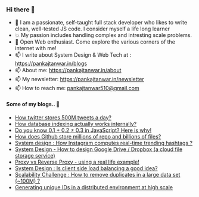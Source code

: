 ### Hi there 👋

- 🔭 I am a passionate, self-taught full stack developer who likes to write clean, well-tested JS code. I consider myself a life long learner
- :boom: My passion includes handling complex and intresting scale problems. 
- 💬 Open Web enthusiast. Come explore the various corners of the internet with me!
- 📫 I write about System Design & Web Tech at : https://pankajtanwar.in/blogs
- 📫 About me: https://pankajtanwar.in/about
- 📫 My newsletter: https://pankajtanwar.in/newsletter
- 📫 How to reach me: pankajtanwar510@gmail.com

#### Some of my blogs.. 💬

- [How twitter stores 500M tweets a day?](https://pankajtanwar.in/blog/how-twitter-stores-500m-tweets-a-day)
- [How database indexing actually works internally?](https://pankajtanwar.in/blog/how-database-indexing-actually-works-internally)
- [Do you know 0.1 + 0.2 ≠ 0.3 in JavaScript? Here is why!](https://pankajtanwar.in/blog/do-you-know-01-02-03-in-javascript-here-is-why)
- [How does Github store millions of repo and billions of files?](https://pankajtanwar.in/blog/how-does-github-store-millions-of-repo-and-billions-of-files)
- [System design : How Instagram computes real-time trending hashtags ?](https://pankajtanwar.in/blog/how-instagram-computes-real-time-trending-hashtags)
- [System Design - How to design Google Drive / Dropbox (a cloud file storage service)](https://pankajtanwar.in/blog/system-design-how-to-design-google-drive-dropbox-a-cloud-file-storage-service)
- [Proxy vs Reverse Proxy - using a real life example!](https://pankajtanwar.in/blog/proxy-vs-reverse-proxy-using-a-real-life-example)
- [System Design : Is client side load balancing a good idea?](https://pankajtanwar.in/blog/system-design-is-client-side-load-balancing-a-good-idea)
- [Scalability Challenge : How to remove duplicates in a large data set (~100M) ?](https://pankajtanwar.in/blog/scalability-challenge-how-to-remove-duplicates-in-a-large-data-set-100m)
- [Generating unique IDs in a distributed environment at high scale](https://pankajtanwar.in/blog/generating-unique-ids-in-a-distributed-environment-at-high-scale)

<!--
**Pankajtanwarbanna/pankajtanwarbanna** is a ✨ _special_ ✨ repository because its `README.md` (this file) appears on your GitHub profile.

Here are some ideas to get you started:

- 🔭 I am a passionate, self-taught MEAN developer who likes to write clean, well-tested code. I consider myself a life long learner
- 🔭 Leveling up on Angular & NodeJs :)
- 🔭 My passion inclues handling complex and intresting scale problems. 
- 🌱 I love every freakin' thing about the web.
- 👯 I’m looking to collaborate on intresting project ideas.
- 💬 Open Web enthusiast. Come explore the various corners of the internet with me!
- 📫 How to reach me: pankajtanwar510@gmail.com
- 📫 About me: https://pankajtanwarbanna.github.io/
-->